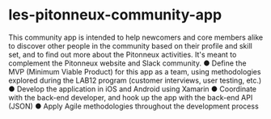 # les-pitonneux-community-app

This community app is intended to help newcomers and core members alike to discover other people in the community based on their profile and skill set, and to find out more about the Pitonneux activities. It's meant to complement the Pitonneux website and Slack community.
● Define the MVP (Minimum Viable Product) for this app as a team, using methodologies explored during the LAB12 program (customer interviews, user testing, etc.)
● Develop the application in iOS and Android using Xamarin
● Coordinate with the back-end developer, and hook up the app with the back-end API (JSON)
● Apply Agile methodologies throughout the development process 
